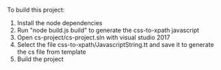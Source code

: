 To build this project:
1. Install the node dependencies
2. Run "node build.js build" to generate the css-to-xpath javascript
3. Open cs-project/cs-project.sln with visual studio 2017
4. Select the file css-to-xpath/JavascriptString.tt and save it to generate the cs file from template
5. Build the project
